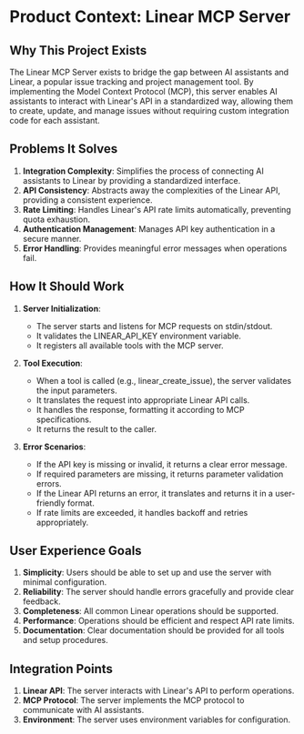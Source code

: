 # Product Context: Linear MCP Server

## Why This Project Exists
The Linear MCP Server exists to bridge the gap between AI assistants and Linear, a popular issue tracking and project management tool. By implementing the Model Context Protocol (MCP), this server enables AI assistants to interact with Linear's API in a standardized way, allowing them to create, update, and manage issues without requiring custom integration code for each assistant.

## Problems It Solves
1. **Integration Complexity**: Simplifies the process of connecting AI assistants to Linear by providing a standardized interface.
2. **API Consistency**: Abstracts away the complexities of the Linear API, providing a consistent experience.
3. **Rate Limiting**: Handles Linear's API rate limits automatically, preventing quota exhaustion.
4. **Authentication Management**: Manages API key authentication in a secure manner.
5. **Error Handling**: Provides meaningful error messages when operations fail.

## How It Should Work
1. **Server Initialization**:
   - The server starts and listens for MCP requests on stdin/stdout.
   - It validates the LINEAR_API_KEY environment variable.
   - It registers all available tools with the MCP server.

2. **Tool Execution**:
   - When a tool is called (e.g., linear_create_issue), the server validates the input parameters.
   - It translates the request into appropriate Linear API calls.
   - It handles the response, formatting it according to MCP specifications.
   - It returns the result to the caller.

3. **Error Scenarios**:
   - If the API key is missing or invalid, it returns a clear error message.
   - If required parameters are missing, it returns parameter validation errors.
   - If the Linear API returns an error, it translates and returns it in a user-friendly format.
   - If rate limits are exceeded, it handles backoff and retries appropriately.

## User Experience Goals
1. **Simplicity**: Users should be able to set up and use the server with minimal configuration.
2. **Reliability**: The server should handle errors gracefully and provide clear feedback.
3. **Completeness**: All common Linear operations should be supported.
4. **Performance**: Operations should be efficient and respect API rate limits.
5. **Documentation**: Clear documentation should be provided for all tools and setup procedures.

## Integration Points
1. **Linear API**: The server interacts with Linear's API to perform operations.
2. **MCP Protocol**: The server implements the MCP protocol to communicate with AI assistants.
3. **Environment**: The server uses environment variables for configuration.
